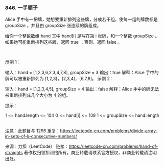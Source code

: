 ### 846. 一手顺子

Alice 手中有一把牌，她想要重新排列这些牌，分成若干组，使每一组的牌数都是 groupSize ，并且由 groupSize 张连续的牌组成。

给你一个整数数组 hand 其中 hand[i] 是写在第 i 张牌，和一个整数 groupSize 。如果她可能重新排列这些牌，返回 true ；否则，返回 false 。

 

示例 1：

输入：hand = [1,2,3,6,2,3,4,7,8], groupSize = 3
输出：true
解释：Alice 手中的牌可以被重新排列为 [1,2,3]，[2,3,4]，[6,7,8]。
示例 2：

输入：hand = [1,2,3,4,5], groupSize = 4
输出：false
解释：Alice 手中的牌无法被重新排列成几个大小为 4 的组。
 

提示：

1 <= hand.length <= 104
0 <= hand[i] <= 109
1 <= groupSize <= hand.length
 

注意：此题目与 1296 重复：https://leetcode-cn.com/problems/divide-array-in-sets-of-k-consecutive-numbers/

来源：力扣（LeetCode）
链接：https://leetcode-cn.com/problems/hand-of-straights
著作权归领扣网络所有。商业转载请联系官方授权，非商业转载请注明出处。